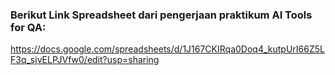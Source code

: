 ### Berikut Link Spreadsheet dari pengerjaan praktikum AI Tools for QA:

https://docs.google.com/spreadsheets/d/1J167CKIRqa0Doq4_kutpUrI66Z5LF3q_sjvELPJVfw0/edit?usp=sharing
